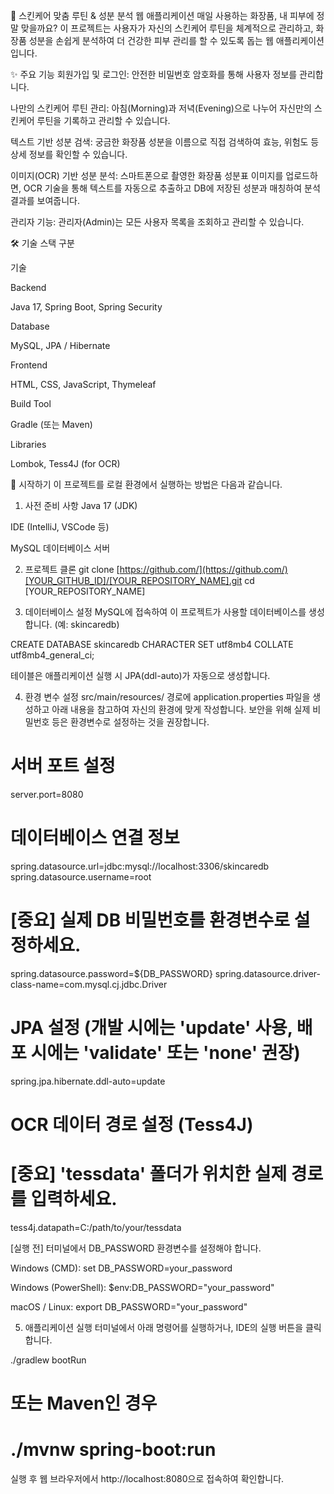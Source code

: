 🌿 스킨케어 맞춤 루틴 & 성분 분석 웹 애플리케이션
매일 사용하는 화장품, 내 피부에 정말 맞을까요? 이 프로젝트는 사용자가 자신의 스킨케어 루틴을 체계적으로 관리하고, 화장품 성분을 손쉽게 분석하여 더 건강한 피부 관리를 할 수 있도록 돕는 웹 애플리케이션입니다.

✨ 주요 기능
회원가입 및 로그인: 안전한 비밀번호 암호화를 통해 사용자 정보를 관리합니다.

나만의 스킨케어 루틴 관리: 아침(Morning)과 저녁(Evening)으로 나누어 자신만의 스킨케어 루틴을 기록하고 관리할 수 있습니다.

텍스트 기반 성분 검색: 궁금한 화장품 성분을 이름으로 직접 검색하여 효능, 위험도 등 상세 정보를 확인할 수 있습니다.

이미지(OCR) 기반 성분 분석: 스마트폰으로 촬영한 화장품 성분표 이미지를 업로드하면, OCR 기술을 통해 텍스트를 자동으로 추출하고 DB에 저장된 성분과 매칭하여 분석 결과를 보여줍니다.

관리자 기능: 관리자(Admin)는 모든 사용자 목록을 조회하고 관리할 수 있습니다.

🛠️ 기술 스택
구분

기술

Backend

Java 17, Spring Boot, Spring Security

Database

MySQL, JPA / Hibernate

Frontend

HTML, CSS, JavaScript, Thymeleaf

Build Tool

Gradle (또는 Maven)

Libraries

Lombok, Tess4J (for OCR)

🚀 시작하기
이 프로젝트를 로컬 환경에서 실행하는 방법은 다음과 같습니다.

1. 사전 준비 사항
Java 17 (JDK)

IDE (IntelliJ, VSCode 등)

MySQL 데이터베이스 서버

2. 프로젝트 클론
git clone [https://github.com/](https://github.com/)[YOUR_GITHUB_ID]/[YOUR_REPOSITORY_NAME].git
cd [YOUR_REPOSITORY_NAME]

3. 데이터베이스 설정
MySQL에 접속하여 이 프로젝트가 사용할 데이터베이스를 생성합니다. (예: skincaredb)

CREATE DATABASE skincaredb CHARACTER SET utf8mb4 COLLATE utf8mb4_general_ci;

테이블은 애플리케이션 실행 시 JPA(ddl-auto)가 자동으로 생성합니다.

4. 환경 변수 설정
src/main/resources/ 경로에 application.properties 파일을 생성하고 아래 내용을 참고하여 자신의 환경에 맞게 작성합니다. 보안을 위해 실제 비밀번호 등은 환경변수로 설정하는 것을 권장합니다.

# 서버 포트 설정
server.port=8080

# 데이터베이스 연결 정보
spring.datasource.url=jdbc:mysql://localhost:3306/skincaredb
spring.datasource.username=root
# [중요] 실제 DB 비밀번호를 환경변수로 설정하세요.
spring.datasource.password=${DB_PASSWORD}
spring.datasource.driver-class-name=com.mysql.cj.jdbc.Driver

# JPA 설정 (개발 시에는 'update' 사용, 배포 시에는 'validate' 또는 'none' 권장)
spring.jpa.hibernate.ddl-auto=update

# OCR 데이터 경로 설정 (Tess4J)
# [중요] 'tessdata' 폴더가 위치한 실제 경로를 입력하세요.
tess4j.datapath=C:/path/to/your/tessdata

[실행 전] 터미널에서 DB_PASSWORD 환경변수를 설정해야 합니다.

Windows (CMD): set DB_PASSWORD=your_password

Windows (PowerShell): $env:DB_PASSWORD="your_password"

macOS / Linux: export DB_PASSWORD="your_password"

5. 애플리케이션 실행
터미널에서 아래 명령어를 실행하거나, IDE의 실행 버튼을 클릭합니다.

./gradlew bootRun
# 또는 Maven인 경우
# ./mvnw spring-boot:run

실행 후 웹 브라우저에서 http://localhost:8080으로 접속하여 확인합니다.


